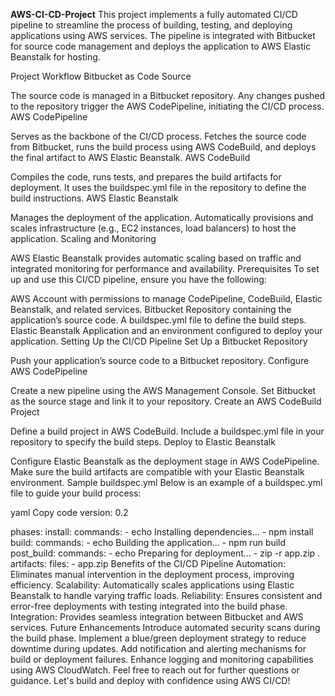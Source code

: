 **AWS-CI-CD-Project**
This project implements a fully automated CI/CD pipeline to streamline the process of building, testing, and deploying applications using AWS services. The pipeline is integrated with Bitbucket for source code management and deploys the application to AWS Elastic Beanstalk for hosting.

Project Workflow
Bitbucket as Code Source

The source code is managed in a Bitbucket repository.
Any changes pushed to the repository trigger the AWS CodePipeline, initiating the CI/CD process.
AWS CodePipeline

Serves as the backbone of the CI/CD process.
Fetches the source code from Bitbucket, runs the build process using AWS CodeBuild, and deploys the final artifact to AWS Elastic Beanstalk.
AWS CodeBuild

Compiles the code, runs tests, and prepares the build artifacts for deployment.
It uses the buildspec.yml file in the repository to define the build instructions.
AWS Elastic Beanstalk

Manages the deployment of the application.
Automatically provisions and scales infrastructure (e.g., EC2 instances, load balancers) to host the application.
Scaling and Monitoring

AWS Elastic Beanstalk provides automatic scaling based on traffic and integrated monitoring for performance and availability.
Prerequisites
To set up and use this CI/CD pipeline, ensure you have the following:

AWS Account with permissions to manage CodePipeline, CodeBuild, Elastic Beanstalk, and related services.
Bitbucket Repository containing the application’s source code.
A buildspec.yml file to define the build steps.
Elastic Beanstalk Application and an environment configured to deploy your application.
Setting Up the CI/CD Pipeline
Set Up a Bitbucket Repository

Push your application’s source code to a Bitbucket repository.
Configure AWS CodePipeline

Create a new pipeline using the AWS Management Console.
Set Bitbucket as the source stage and link it to your repository.
Create an AWS CodeBuild Project

Define a build project in AWS CodeBuild.
Include a buildspec.yml file in your repository to specify the build steps.
Deploy to Elastic Beanstalk

Configure Elastic Beanstalk as the deployment stage in AWS CodePipeline.
Make sure the build artifacts are compatible with your Elastic Beanstalk environment.
Sample buildspec.yml
Below is an example of a buildspec.yml file to guide your build process:

yaml
Copy code
version: 0.2

phases:
  install:
    commands:
      - echo Installing dependencies...
      - npm install
  build:
    commands:
      - echo Building the application...
      - npm run build
  post_build:
    commands:
      - echo Preparing for deployment...
      - zip -r app.zip .
artifacts:
  files:
    - app.zip
Benefits of the CI/CD Pipeline
Automation: Eliminates manual intervention in the deployment process, improving efficiency.
Scalability: Automatically scales applications using Elastic Beanstalk to handle varying traffic loads.
Reliability: Ensures consistent and error-free deployments with testing integrated into the build phase.
Integration: Provides seamless integration between Bitbucket and AWS services.
Future Enhancements
Introduce automated security scans during the build phase.
Implement a blue/green deployment strategy to reduce downtime during updates.
Add notification and alerting mechanisms for build or deployment failures.
Enhance logging and monitoring capabilities using AWS CloudWatch.
Feel free to reach out for further questions or guidance. Let's build and deploy with confidence using AWS CI/CD!

